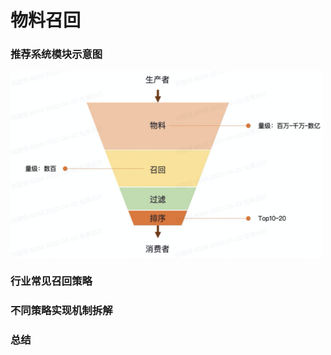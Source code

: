# 物料召回

### 推荐系统模块示意图

<img align="center"  width='500' height='300' src="picture/pipeline5.png"  />




### 行业常见召回策略

### 不同策略实现机制拆解

### 总结